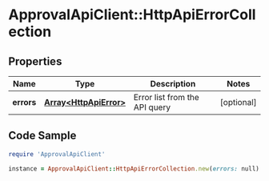 # ApprovalApiClient::HttpApiErrorCollection

## Properties

Name | Type | Description | Notes
------------ | ------------- | ------------- | -------------
**errors** | [**Array&lt;HttpApiError&gt;**](HttpApiError.md) | Error list from the API query | [optional] 

## Code Sample

```ruby
require 'ApprovalApiClient'

instance = ApprovalApiClient::HttpApiErrorCollection.new(errors: null)
```


